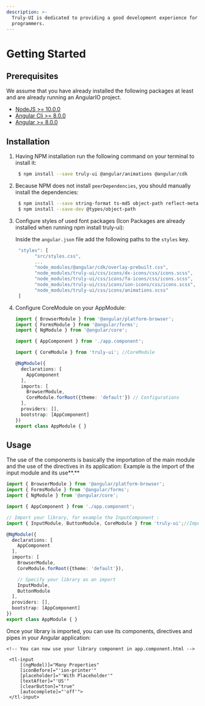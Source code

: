 ```yaml
---
description: >-
  Truly-UI is dedicated to providing a good development experience for
  programmers.
---
```


# Getting Started

## Prerequisites

We assume that you have already installed the following packages at least and are already running an AngularIO project.

* [NodeJS &gt;= 10.0.0](https://nodejs.org)
* [Angular Cli &gt;= 8.0.0](https://cli.angular.io/)
* [Angular &gt;= 8.0.0](https://angular.io/)

## Installation

1. Having NPM installation run the following command on your terminal to install it:

   ```bash
    $ npm install --save truly-ui @angular/animations @angular/cdk
   ```

2. Because NPM does not install `peerDependencies`, you should manually install the dependencies:

   ```bash
    $ npm install --save string-format ts-md5 object-path reflect-metadata
    $ npm install --save-dev @types/object-path
   ```

3. Configure styles of used font packages \(Icon Packages are already installed when running npm install truly-ui\):

   Inside the `angular.json` file add the following paths to the `styles` key.  


   ```javascript
    "styles": [
          "src/styles.css",
          ...
          "node_modules/@angular/cdk/overlay-prebuilt.css",
          "node_modules/truly-ui/css/icons/dx-icons/css/icons.scss",
          "node_modules/truly-ui/css/icons/fa-icons/css/icons.scss",
          "node_modules/truly-ui/css/icons/ion-icons/css/icons.scss",
          "node_modules/truly-ui/css/icons/animations.scss"
    ]
   ```

4. Configure CoreModule on your AppModule:

   ```typescript
   import { BrowserModule } from '@angular/platform-browser';
   import { FormsModule } from '@angular/forms';
   import { NgModule } from '@angular/core';

   import { AppComponent } from './app.component';

   import { CoreModule } from 'truly-ui'; //CoreModule

   @NgModule({
     declarations: [
       AppComponent
     ],
     imports: [
       BrowserModule,
       CoreModule.forRoot({theme: 'default'}) // Configurations
     ],
     providers: [],
     bootstrap: [AppComponent]
   })
   export class AppModule { }
   ```

## **Usage**

The use of the components is basically the importation of the main module and the use of the directives in its application: Example is the import of the input module and its use**.**

```typescript
import { BrowserModule } from '@angular/platform-browser';
import { FormsModule } from '@angular/forms';
import { NgModule } from '@angular/core';

import { AppComponent } from './app.component';

// Import your library, for example the InputComponent :
import { InputModule, ButtonModule, CoreModule } from 'truly-ui';//Import Modules

@NgModule({
  declarations: [
    AppComponent
  ],
  imports: [
    BrowserModule,
    CoreModule.forRoot({theme: 'default'}),

    // Specify your library as an import
    InputModule,
    ButtonModule
  ],
  providers: [],
  bootstrap: [AppComponent]
})
export class AppModule { }
```

Once your library is imported, you can use its components, directives and pipes in your Angular application:

```markup
<!-- You can now use your library component in app.component.html -->

 <tl-input
     [(ngModel)]="Many Properties"
     [iconBefore]="'ion-printer'"
     [placeholder]="'With Placeholder'"
     [textAfter]="'US'"
     [clearButton]="true"
     [autocomplete]="'off'">
 </tl-input>
```

